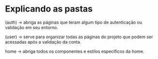 # Explicando as pastas

(auth) -> abriga as páginas que teram algum tipo de autenticação ou validação em seu entorno.

(user) -> serve para organizar todas as páginas do projeto que podem ser acessadas após a validação da conta.

home -> abriga todos os componentes e estilos específicos da home.